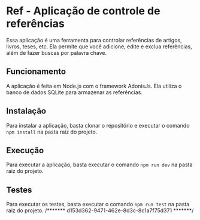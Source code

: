 
# Ref - Aplicação de controle de referências

Essa aplicação é uma ferramenta para controlar referências de artigos, livros, teses, etc. Ela permite que você adicione, edite e exclua referências, além de fazer buscas por palavra chave.

## Funcionamento

A aplicação é feita em Node.js com o framework AdonisJs. Ela utiliza o banco de dados SQLite para armazenar as referências.



## Instalação

Para instalar a aplicação, basta clonar o repositório e executar o comando `npm install` na pasta raiz do projeto.

## Execução

Para executar a aplicação, basta executar o comando `npm run dev` na pasta raiz do projeto.

## Testes

Para executar os testes, basta executar o comando `npm run test` na pasta raiz do projeto.
/*******  d153d362-9471-462e-8d3c-8c1a7f75d371  *******/